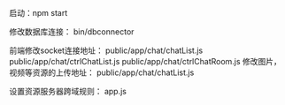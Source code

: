 启动：npm start

修改数据库连接： bin/dbconnector


前端修改socket连接地址：
  public/app/chat/chatList.js
  public/app/chat/ctrlChatList.js
  public/app/chat/ctrlChatRoom.js
  修改图片，视频等资源的上传地址：
  public/app/chat/chatList.js

设置资源服务器跨域规则：
  app.js
